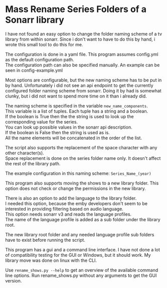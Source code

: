 # Mass Rename Series Folders of a Sonarr library

I have not found an easy option to change the folder naming scheme of a tv library from within sonarr.
Since i don't want to have to do this by hand, i wrote this small tool to do this for me.

The configuration is done in a yaml file. This program assumes config.yml as the default configuration path.  
The configuration path can also be specified manually. An example can be seen in config-example.yml

Most options are configurable, but the new naming scheme has to be put in by hand. 
Unfortunately i did not see an api endpoint to get the currently configured folder naming scheme from sonarr.
Doing it by had is somewhat clunky, but i did not want to spend more time on it than i already did.

The naming scheme is specified in the variable `new_name_components`.  
This variable is a list of tuples. Each tuple has a string and a boolean.  
If the boolean is True then the the string is used to look up the corresponding value for the series.  
You can look up possible values in the sonarr api description.  
If the boolean is False then the string is used as is.  
All the name elements will be concatenated in the order of the list.

The script also supports the replacement of the space character with any other character(s).  
Space replacement is done on the series folder name only. It doesn't affect the rest of the library path.

The example configuration in this naming scheme: `Series_Name_(year)`

This program also supports moving the shows to a new library folder. 
This option does not check or change the permissions in the new library.

There is also an option to add the language to the library folder.  
I needed this option, because the emby developers don't seem to be interested in 
providing filtering based on audio language.  
This option needs sonarr v3 and reads the language profiles.  
The name of the language profile is added as a sub folder under the library root.

The new library root folder and any needed language profile sub folders have to exist before running the script.

This program has a gui and a command line interface. 
I have not done a lot of compatibility testing for the GUI or Windows, but it should work.
My library move was done on linux with the CLI.

Use `rename_shows.py --help` to get an overview of the available command line options.
Run rename_shows.py without any arguments to get the GUI version.
